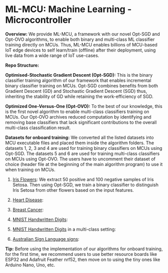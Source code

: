 # ML-MCU: Machine Learning - Microcontroller
**Overview:** We provide ML-MCU, a framework with our novel Opt-SGD and Opt-OVO algorithms, to enable both binary and multi-class ML classifier training directly on MCUs. Thus, ML-MCU enables billions of MCU-based IoT edge devices to self learn/train (offline) after their deployment, using live data from a wide range of IoT use-cases.

**Repo Structure:**

**Optimised-Stochastic Gradient Descent (Opt-SGD):** This is the binary classifier training algorithm of our framework that enables incremental binary classifier training on MCUs. Opt-SGD combines benefits from both Gradient Descent (GD) and Stochastic Gradient Descent (SGD) thus, inheriting the stability of GD while retaining the work-efficiency of SGD. 

**Optimized One-Versus-One (Opt-OVO):** To the best of our knowledge, this is the first novel algorithm to enable multi-class classifiers training on MCUs. Our Opt-OVO archives reduced computation by identifying and removing base classifiers that lack significant contributions to the overall multi-class classification result.

**Datasets for onboard training:** We converted all the listed datasets into MCU executable files and placed them inside the algorithm folders. The datasets 1, 2, 3 and 4 are used for training binary classifiers on MCUs using Opt-SGD. The datasets 5 and 6 are used for training multi-class classifiers on MCUs using Opt-OVO. The users have to uncomment their dataset of choice (header file at the beginning of the main algorithm program) to use it when training on MCUs.

1. [Iris Flowers](https://archive.ics.uci.edu/ml/datasets/iris "Google's Homepage"): We extract 50 positive and 100 negative samples of Iris Setosa. Then using Opt-SGD, we train a binary classifier to distinguish Iris Setosa from other flowers based on the input features.
2. [Heart Disease](https://archive.ics.uci.edu/ml/datasets/heart+Disease):
3. [Breast Cancer](https://www.kaggle.com/uciml/breast-cancer-wisconsin-data):
4. [MNIST Handwritten Digits](http://yann.lecun.com/exdb/mnist/):

5. [MNIST Handwritten Digits](http://yann.lecun.com/exdb/mnist/) in a multi-class setting:
6. [Australian Sign Language signs](https://archive.ics.uci.edu/ml/datasets/Australian+Sign+Language+signs+(High+Quality)):

**Tip:** Before using the implementation of our algorithms for onboard training, for the first time, we recommend users to use better resource boards like ESP32 and Adafruit Feather nrf52, then move on to using the tiny ones like Arduino Nano, Uno, etc.
